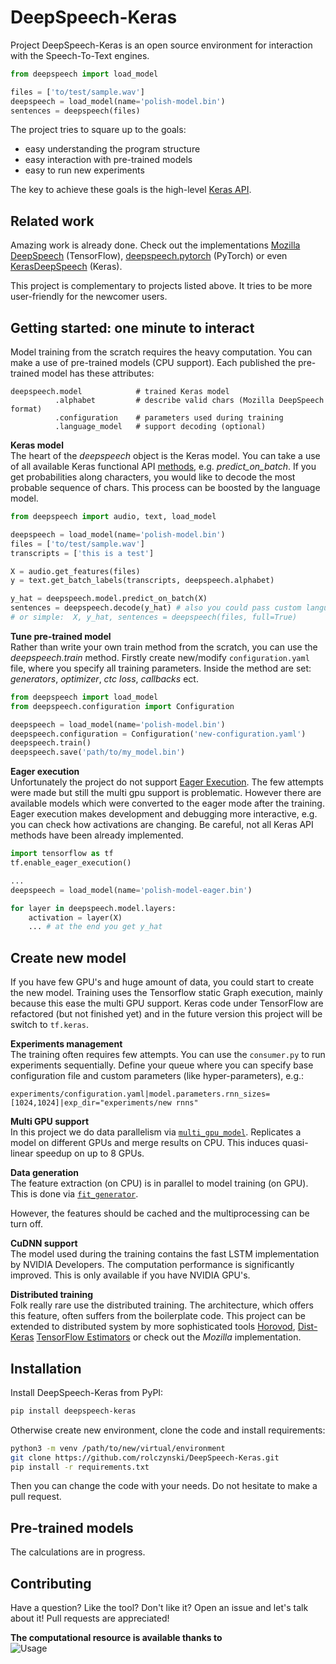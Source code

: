 # DeepSpeech-Keras 

Project DeepSpeech-Keras is an open source environment for interaction with 
the Speech-To-Text engines. 

```python
from deepspeech import load_model

files = ['to/test/sample.wav']
deepspeech = load_model(name='polish-model.bin')
sentences = deepspeech(files)
```

The project tries to square up to the goals:

- easy understanding the program structure
- easy interaction with pre-trained models
- easy to run new experiments

The key to achieve these goals is the high-level [Keras API](https://github.com/keras-team/keras). 


## Related work

Amazing work is already done. Check out the implementations 
[Mozilla DeepSpeech](https://github.com/mozilla/DeepSpeech) (TensorFlow), 
[deepspeech.pytorch](https://github.com/SeanNaren/deepspeech.pytorch) (PyTorch) or 
even [KerasDeepSpeech](https://github.com/robmsmt/KerasDeepSpeech) (Keras). 


This project is complementary to projects listed above. It tries to be more
user-friendly for the newcomer users. 


## Getting started: one minute to interact

Model training from the scratch requires the heavy computation. You can make a use 
of pre-trained models (CPU support). Each published the pre-trained model has these attributes:

```
deepspeech.model            # trained Keras model
          .alphabet         # describe valid chars (Mozilla DeepSpeech format)
          .configuration    # parameters used during training 
          .language_model   # support decoding (optional)
```

**Keras model** <br />
The heart of the  _deepspeech_ object is the Keras model. You can take a use of all
available Keras functional API [methods](https://keras.io/models/model/#methods), 
e.g. _predict_on_batch_. If you get probabilities along characters, you would 
like to decode the most probable sequence of chars. This process can be boosted
by the language model.

```python
from deepspeech import audio, text, load_model

deepspeech = load_model(name='polish-model.bin')
files = ['to/test/sample.wav']
transcripts = ['this is a test']

X = audio.get_features(files)
y = text.get_batch_labels(transcripts, deepspeech.alphabet)

y_hat = deepspeech.model.predict_on_batch(X)
sentences = deepspeech.decode(y_hat) # also you could pass custom language model
# or simple:  X, y_hat, sentences = deepspeech(files, full=True)
```

**Tune pre-trained model** <br />
Rather than write your own train method from the scratch, you can use the _deepspeech.train_ method.
Firstly create new/modify `configuration.yaml` file, where you specify all training 
parameters. Inside the method are set: _generators_, _optimizer_, _ctc loss_, _callbacks_ ect.

```python
from deepspeech import load_model
from deepspeech.configuration import Configuration

deepspeech = load_model(name='polish-model.bin')
deepspeech.configuration = Configuration('new-configuration.yaml')
deepspeech.train()
deepspeech.save('path/to/my_model.bin')
```

**Eager execution** <br />
Unfortunately the project do not support [Eager Execution](https://www.tensorflow.org/guide/eager). 
The few attempts were made but still the multi gpu support is problematic. 
However there are available models which were converted to the eager mode after the training. 
Eager execution makes development and debugging more interactive, e.g. you can check how 
activations are changing. Be careful, not all Keras API methods have been already implemented.

```python
import tensorflow as tf
tf.enable_eager_execution()

...
deepspeech = load_model(name='polish-model-eager.bin')

for layer in deepspeech.model.layers:
    activation = layer(X)
    ... # at the end you get y_hat
```


## Create new model

If you have few GPU's and huge amount of data, you could start to create the new model.
Training uses the Tensorflow static Graph execution, mainly because this ease the multi 
GPU support. Keras code under TensorFlow are refactored (but not finished yet) 
and in the future version this project will be switch to  `tf.keras`.

**Experiments management** <br />
The training often requires few attempts. You can use the `consumer.py` to run experiments 
sequentially. Define your queue where you can specify base configuration file and custom
parameters (like hyper-parameters), e.g.:
```
experiments/configuration.yaml|model.parameters.rnn_sizes=[1024,1024]|exp_dir="experiments/new rnns"
```

**Multi GPU support** <br />
In this project we do data parallelism via [`multi_gpu_model`](https://keras.io/utils/#multi_gpu_model).
Replicates a model on different GPUs and merge results on CPU. This induces 
quasi-linear speedup on up to 8 GPUs. 


**Data generation** <br />
The feature extraction (on CPU) is in parallel to model training (on GPU). This 
is done via [`fit_generator`](https://keras.io/utils/#fit_generator).

However, the features should be cached and the multiprocessing can be turn off.


**CuDNN support** <br />
The model used during the training contains the fast LSTM implementation by 
NVIDIA Developers. The computation performance is significantly improved. 
This is only available if you have NVIDIA GPU's.


**Distributed training** <br />
Folk really rare use the distributed training. The architecture, which offers 
this feature, often suffers from the boilerplate code. This project 
can be extended to distributed system by more sophisticated tools 
[Horovod](https://github.com/uber/horovod), 
[Dist-Keras](https://github.com/cerndb/dist-keras)
[TensorFlow Estimators](https://www.tensorflow.org/api_docs/python/tf/keras/estimator/model_to_estimator) 
or check out the _Mozilla_ implementation.


## Installation
Install DeepSpeech-Keras from PyPI:
```bash
pip install deepspeech-keras
```

Otherwise create new environment, clone the code and install requirements:
```bash
python3 -m venv /path/to/new/virtual/environment
git clone https://github.com/rolczynski/DeepSpeech-Keras.git
pip install -r requirements.txt
```
Then you can change the code with your needs. Do not hesitate to make a pull request.


## Pre-trained models

The calculations are in progress.


## Contributing
Have a question? Like the tool? Don't like it? Open an issue and let's talk 
about it! Pull requests are appreciated!


**The computational resource is available thanks to**<br />
![Usage](http://www.indopolishedu.com/wp-content/uploads/2018/03/polish.png)
